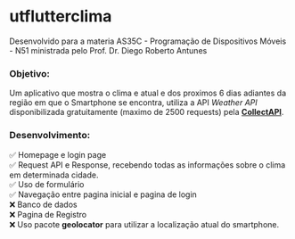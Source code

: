 # utflutterclima
Desenvolvido para a materia AS35C - Programação de Dispositivos Móveis - N51 ministrada pelo Prof. Dr. Diego Roberto Antunes

### Objetivo: 
Um aplicativo que mostra o clima e atual e dos proximos 6 dias adiantes da região em que o Smartphone se encontra, utiliza a API  _Weather API_ disponibilizada gratuitamente (maximo de 2500 requests) pela **[CollectAPI](https://collectapi.com/api/weather/weather-api)**.

### Desenvolvimento:
✅ Homepage e login page  
✅ Request API e Response, recebendo todas as informações sobre o clima em determinada cidade.  
✅ Uso de formulário  
✅ Navegação entre pagina inicial e pagina de login  
❌ Banco de dados  
❌ Pagina de Registro  
❌ Uso pacote **geolocator** para utilizar a localização atual do smartphone.  
